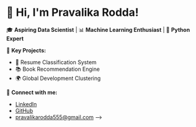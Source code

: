 # 👋 Hi, I'm Pravalika Rodda!  

🎓 **Aspiring Data Scientist** | 📊 **Machine Learning Enthusiast** | 🐍 **Python Expert**  

🔹 **Key Projects:**  
- 📝 Resume Classification System  
- 📚 Book Recommendation Engine  
- 🌍 Global Development Clustering  

🔗 **Connect with me:**  
- [LinkedIn](https://www.linkedin.com/in/pravalika-rodda-764583273)  
- [GitHub](https://github.com/Pravalika-hub-spec)  
- pravalikarodda555@gmail.com
-->
